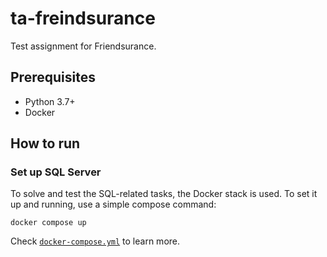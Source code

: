 # ta-freindsurance

Test assignment for Friendsurance.

## Prerequisites

- Python 3.7+
- Docker

## How to run

### Set up SQL Server

To solve and test the SQL-related tasks, the Docker stack is used.
To set it up and running, use a simple compose command:

```shell
docker compose up
```

Check [`docker-compose.yml`](./docker-compose.yml) to learn more.
